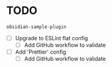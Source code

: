 # TODO

`obsidian-sample-plugin`

- [ ] Upgrade to ESLint flat config
  - [ ] Add GitHub workflow to validate
- [ ] Add 'Prettier' config
  - [ ] Add GitHub workflow to validate
